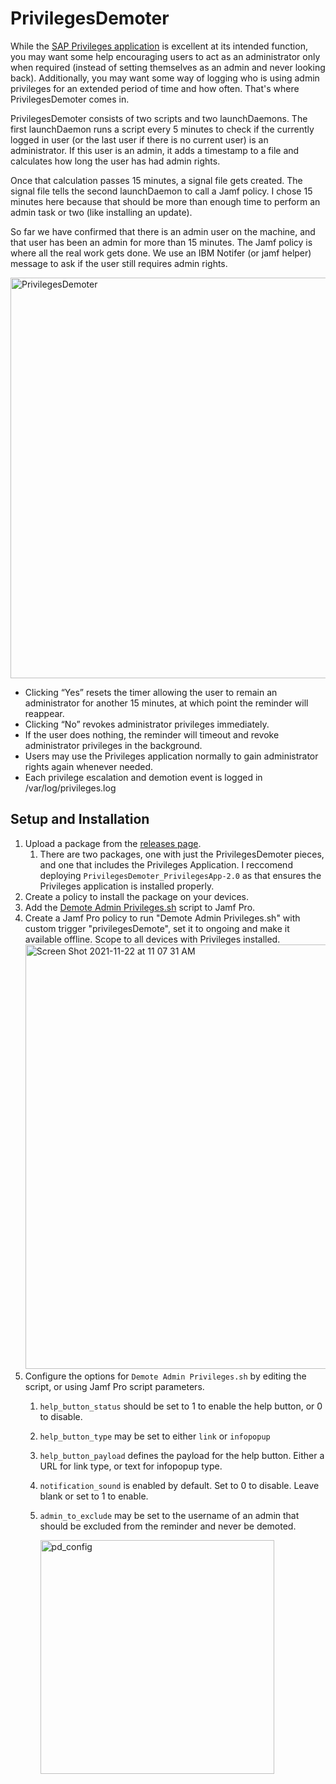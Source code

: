 # PrivilegesDemoter

While the [SAP Privileges application](https://github.com/SAP/macOS-enterprise-privileges) is excellent at its intended function, you may want some help encouraging users to act as an administrator only when required (instead of setting themselves as an admin and never looking back). Additionally, you may want some way of logging who is using admin privileges for an extended period of time and how often. That's where PrivilegesDemoter comes in.

PrivilegesDemoter consists of two scripts and two launchDaemons. The first launchDaemon runs a script every 5 minutes to check if the currently logged in user (or the last user if there is no current user) is an administrator. If this user is an admin, it adds a timestamp to a file and calculates how long the user has had admin rights.

Once that calculation passes 15 minutes, a signal file gets created. The signal file tells the second launchDaemon to call a Jamf policy. I chose 15 minutes here because that should be more than enough time to perform an admin task or two (like installing an update).

So far we have confirmed that there is an admin user on the machine, and that user has been an admin for more than 15 minutes. The Jamf policy is where all the real work gets done. We use an IBM Notifer (or jamf helper) message to ask if the user still requires admin rights.

<img width="641" alt="PrivilegesDemoter" src="https://user-images.githubusercontent.com/1520833/167688261-3c2b6956-a772-4cac-8385-65efd3afc22b.png">

- Clicking “Yes” resets the timer allowing the user to remain an administrator for another 15 minutes, at which point the reminder will reappear.
- Clicking “No” revokes administrator privileges immediately. 
- If the user does nothing, the reminder will timeout and revoke administrator privileges in the background.
- Users may use the Privileges application normally to gain administrator rights again whenever needed.
- Each privilege escalation and demotion event is logged in /var/log/privileges.log

## Setup and Installation
1. Upload a package from the [releases page](https://github.com/sgmills/PrivilegesDemoter/releases).
    1. There are two packages, one with just the PrivilegesDemoter pieces, and one that includes the Privileges Application. I reccomend deploying `PrivilegesDemoter_PrivilegesApp-2.0` as that ensures the Privileges application is installed properly.
1. Create a policy to install the package on your devices.
2. Add the [Demote Admin Privileges.sh](https://github.com/sgmills/PrivilegesDemoter/blob/main/Demote%20Admin%20Privileges.sh) script to Jamf Pro.
3. Create a Jamf Pro policy to run "Demote Admin Privileges.sh" with custom trigger "privilegesDemote", set it to ongoing and make it available offline. Scope to all devices with Privileges installed. <img width="679" alt="Screen Shot 2021-11-22 at 11 07 31 AM" src="https://user-images.githubusercontent.com/1520833/142895481-f186ac1d-0560-49a8-943d-48bf7d543d5b.png">
4. Configure the options for `Demote Admin Privileges.sh` by editing the script, or using Jamf Pro script parameters.
    1. `help_button_status` should be set to 1 to enable the help button, or 0 to disable.
    2. `help_button_type` may be set to either `link` or `infopopup`
    3. `help_button_payload` defines the payload for the help button. Either a URL for link type, or text for infopopup type.
    4. `notification_sound` is enabled by default. Set to 0 to disable. Leave blank or set to 1 to enable.
    5. `admin_to_exclude` may be set to the username of an admin that should be excluded from the reminder and never be demoted. 

        <img width="374" alt="pd_config" src="https://user-images.githubusercontent.com/1520833/167688766-ca7b3326-6a89-418c-b47c-9acc484cee5d.png">
